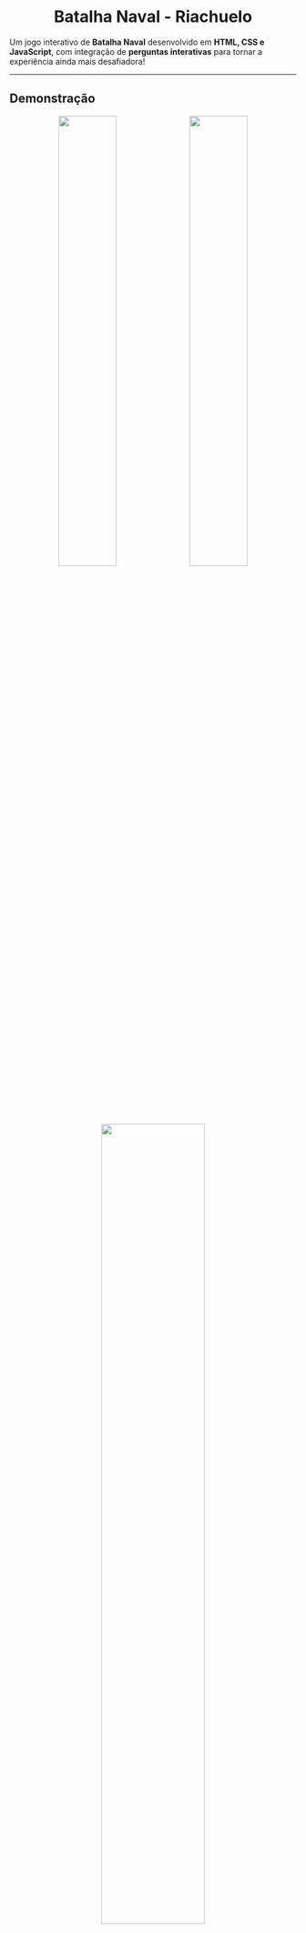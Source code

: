 <h1 style="text-align:center;">Batalha Naval - Riachuelo</h1>

Um jogo interativo de **Batalha Naval** desenvolvido em **HTML, CSS e JavaScript**, com integração de **perguntas interativas** para tornar a experiência ainda mais desafiadora!  

---

##  Demonstração  

<p align="center">
  <img src="https://github.com/user-attachments/assets/b2b9596f-9387-4d80-9d8c-f733516f160d" width="45%"/>
  <img src="https://github.com/user-attachments/assets/39bbbef4-df55-4a91-96bf-d3c5ab792819" width="45%"/>
</p>

<p align="center">
  <img src="https://github.com/user-attachments/assets/aaf06638-8156-4e30-a4b1-deb85558dcf2" width="60%"/>
</p>
---

## ⚓ Como Jogar  

### Etapa 1 – Posicionando seus navios  
- Selecione o navio que deseja colocar em seu tabuleiro.  
- Escolha a orientação do navio:  
  🔹 **Vertical**  
  🔹 **Horizontal**  
- Clique na casa do tabuleiro onde deseja posicionar o navio.  

⚠️ **Atenção:** o navio deve caber inteiro no espaço escolhido.  
➡️ Exemplo: um navio de 4 casas precisa de 4 espaços livres seguidos.  

---

### 🚢 Etapa 2 – Preparando para a batalha  
- Repita o processo até posicionar todos os seus navios.  
- Quando terminar, clique no botão **“Iniciar Jogo”**.  

---

### 🎯 Etapa 3 – Atacando o inimigo  
- Selecione uma casa do tabuleiro inimigo para atirar.  
- Responda à pergunta exibida na tela:  
  ✅ Se acertar, o tiro revelará a casa do inimigo.  
  ❌ Se errar, o tiro não revelará nada.  

---

### 🏆 Condição de vitória  
- O jogador deve acertar todas as posições dos navios inimigos para vencer a batalha!  

